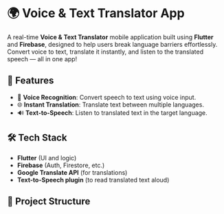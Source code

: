 # 🌍 Voice & Text Translator App

A real-time **Voice & Text Translator** mobile application built using **Flutter** and **Firebase**, designed to help users break language barriers effortlessly. Convert voice to text, translate it instantly, and listen to the translated speech — all in one app!

## 🚀 Features

- 🎤 **Voice Recognition**: Convert speech to text using voice input.
- 🌐 **Instant Translation**: Translate text between multiple languages.
- 🔊 **Text-to-Speech**: Listen to translated text in the target language.



## 🛠️ Tech Stack

- **Flutter** (UI and logic)
- **Firebase** (Auth, Firestore, etc.)
- **Google Translate API** (for translations)
- **Text-to-Speech plugin** (to read translated text aloud)

## 📂 Project Structure

